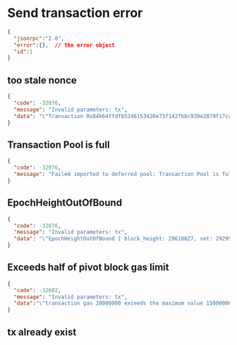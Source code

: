 # Send transaction error

```json
{
  "jsonrpc":"2.0",
  "error":{},  // the error object
  "id":1
}
```

## too stale nonce

```json
{
  "code": -32076,
  "message": "Invalid parameters: tx",
  "data": "\"Transaction 0x84b64ffdfb5246153420e73f142fbbc939e2879f17ca11c5a38e77770c4990ff is discarded due to a too stale nonce\""
}
```

## Transaction Pool is full

```json
{
  "code": -32076,
  "message": "Failed imported to deferred pool: Transaction Pool is full",
}
```

## EpochHeightOutOfBound

```json
{
  "code": -32076,
  "message": "Invalid parameters: tx",
  "data": "\"EpochHeightOutOfBound { block_height: 29618627, set: 29295991, transaction_epoch_bound: 100000 }\""
}
```

## Exceeds half of pivot block gas limit

```json
{
  "code": -32602,
  "message": "Invalid parameters: tx",
  "data":"\"transaction gas 28000000 exceeds the maximum value 15000000, the half of pivot block gas limit\""
}
```

## tx already exist
